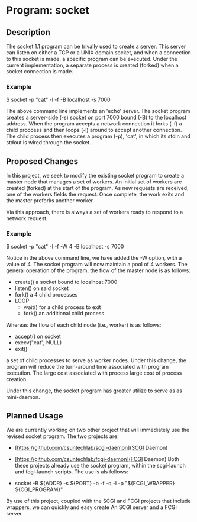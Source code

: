 # Program: socket

## Description 
The socket 1.1 program can be trivally used to create a server.  This server can listen on either a TCP or a UNIX domain socket, and when a connection to this socket is made, a specific program can be executed.  Under the current implementation, a separate process is created (forked) when  a socket connection is made.

### Example
$ socket -p "cat" -l -f -B localhost -s 7000

The above command line implements an 'echo' server.  The socket program creates a server-side (-s) socket on port 7000 bound (-B) to the localhost address. When the program accepts a network connection it forks (-f) a child proccess and then loops (-l) around to accept another connection.  The child process then executes a  program (-p), 'cat', in which its stdin and stdout is wired through the socket.

## Proposed Changes
In this project, we seek to modify the existing socket program to create a master node that manages a set of workers. An initial set of workers are created (forked) at the start of the program.  As new requests are received, one of the workers fields the request.  Once complete, the work exits and the master preforks another worker.

Via this approach, there is always a set of workers ready to respond to a network request.

### Example
$ socket -p "cat" -l -f -W 4 -B localhost -s 7000

Notice in the above command line, we have added the -W option, with a value of 4.  The socket program will now maintain a pool of 4 workers.  The general operation of the program, the flow of the master node is as follows:

* create() a socket bound to localhost:7000
* listen() on said socket
* fork() a 4 child processes
* LOOP
  * wait() for a child process to exit
  * fork() an additional child process

Whereas the flow of each child node (i.e., worker) is as follows:

   * accept() on socket
   * execv("cat", NULL) 
   * exit()

a set of child processes to serve as worker nodes.  Under this change, the program will reduce the turn-around time associated with program execution.  The large cost associated with process large cost of process creation

Under this change, the socket program has greater utilize to serve as as mini-daemon.

## Planned Usage
We are currently working on two other project that will immediately use the revised socket program.  The two projects are:
* [https://github.com/csuntechlab/scgi-daemon](SCGI Daemon)
* [https://github.com/csuntechlab/fcgi-daemon](FCGI Daemon)
Both these projects already use the socket program, within the scgi-launch and fcgi-launch scripts.  The use is als follows:

* socket -B ${ADDR} -s ${PORT} -b -f -q -l -p "${FCGI_WRAPPER} ${CGI_PROGRAM}"




By use of this project, coupled with the SCGI and FCGI projects that include wrappers, we can quickly and easy create An SCGI server and a FCGI server.


